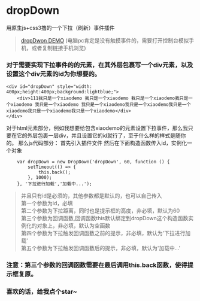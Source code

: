 # dropDown
用原生js+css3撸的一个下拉（刷新）事件插件
>  <a href='https://jgchenu.github.io/dropDown/' blank>dropDwon DEMO</a> (电脑pc肯定是没有触摸事件的，需要打开控制台模拟手机，或者复制链接手机浏览)

### 对于需要实现下拉事件的的元素，在其外层包裹写一个div元素，以及设置这个div元素的id为你想要的。<br/>

    <div id="dropDown" style="width: 400px;height:400px;background:lightblue;">
        <div>111我只是一个xiaodemo 我只是一个xiaodemo 我只是一个xiaodemo我只是一个xiaodemo 我只是一个xiaodemo 我只是一个xiaodemo我只是一个xiaodemo我只是一个xiaodemo我只是一个xiaodemo我只是一个xiaodemo</div>
    </div>
    
对于html元素部分，例如我想要给包含xiaodemo的元素设置下拉事件，那么我只要在它的外层包裹一层div，并且设置它的id就行了，至于什么样的样式是随你的。
那么js代码部分：
首先引入插件文件<script src='./dropDown-es5.js'></script>
然后在下面构造函数传入id，实例化一个对象

        var dropDown = new DropDown('dropDown', 60, function () {
            setTimeout(() => {
                this.back();
            }, 1000);
        }, '下拉进行加载','加载中...');

> 并且只有id是必须的，其他参数都是默认的，也可以自己传入<br/>
> 第一个参数为id，必填<br/>
> 第二个参数为下拉距离，同时也是提示框的高度，非必填，默认为60<br/>
> 第三个参数为回调函数,回调函数this默认绑定到dropDown这个构造函数实例化的对象上，非必填，默认为空函数<br/>
> 第四个参数为下拉触发回调函数之前的提示，非必填，默认为'下拉进行加载'<br/>
> 第五个参数为下拉触发回调函数后的提示，非必填，默认为'加载中...'<br/>
### 注意：第三个参数的回调函数需要在最后调用this.back函数，使得提示框复原。<br/>

### 喜欢的话，给我点个star~
